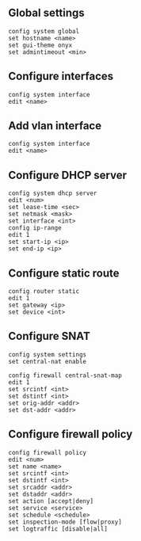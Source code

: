 ## Global settings
```
config system global
set hostname <name>
set gui-theme onyx
set admintimeout <min>
```

## Configure interfaces
```
config system interface
edit <name>
```

## Add vlan interface
```
config system interface
edit <name>
```

## Configure DHCP server
```
config system dhcp server
edit <num>
set lease-time <sec>
set netmask <mask>
set interface <int>
config ip-range
edit 1
set start-ip <ip>
set end-ip <ip>
```

## Configure static route
```
config router static
edit 1
set gateway <ip>
set device <int>
```

## Configure SNAT
```
config system settings
set central-nat enable

config firewall central-snat-map
edit 1
set srcintf <int>
set dstintf <int>
set orig-addr <addr>
set dst-addr <addr>
```

## Configure firewall policy
```
config firewall policy
edit <num>
set name <name>
set srcintf <int>
set dstintf <int>
set srcaddr <addr>
set dstaddr <addr>
set action [accept|deny]
set service <service>
set schedule <schedule>
set inspection-mode [flow|proxy]
set logtraffic [disable|all]
```









